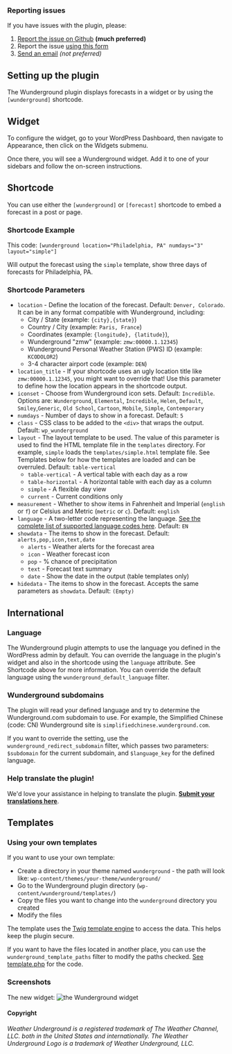 ### Reporting issues ###

If you have issues with the plugin, please:

1. [Report the issue on Github](https://github.com/katzwebservices/Wunderground/issues/new) __(much preferred)__
2. Report the issue [using this form](https://widget.uservoice.com/omnibox/Csq4WQZTBPGtRqSZXIsNA?mode=contact&locale=en&forum_id=254985&contact_us=true&accent_color=007DBF&embed_type=popover&trigger_method=custom_trigger&menu=true&screenshot_enabled=false&contact_enabled=true&feedback_enabled=false&smartvote=false)
3. [Send an email](zack+wunderground@katz.co) *(not preferred)*

## Setting up the plugin

The Wunderground plugin displays forecasts in a widget or by using the `[wunderground]` shortcode.

## Widget
To configure the widget, go to your WordPress Dashboard, then navigate to Appearance, then click on the Widgets submenu.

Once there, you will see a Wunderground widget. Add it to one of your sidebars and follow the on-screen instructions.

## Shortcode

You can use either the `[wunderground]` or `[forecast]` shortcode to embed a forecast in a post or page.

### Shortcode Example

This code:
`[wunderground location="Philadelphia, PA" numdays="3" layout="simple"]`

Will output the forecast using the `simple` template, show three days of forecasts for Philadelphia, PA.

### Shortcode Parameters

* `location` - Define the location of the forecast. Default: `Denver, Colorado`. It can be in any format compatible with Wunderground, including:
	*  City / State (example: `{city},{state}`)
	*  Country / City (example: `Paris, France`)
	*  Coordinates (example: `{longitude}, {latitude}`),
	*  Wunderground "zmw" (example: `zmw:00000.1.12345`)
	*  Wunderground Personal Weather Station (PWS) ID (example: `KCODOLOR2`)
	*  3-4 character airport code (example: `DEN`)
* `location_title` - If your shortcode uses an ugly location title like `zmw:00000.1.12345`, you might want to override that! Use this parameter to define how the location appears in the shortcode output.
* `iconset` - Choose from Wunderground icon sets. Default: `Incredible`. Options are: `Wunderground`, `Elemental`, `Incredible`, `Helen`, `Default`, `Smiley`,`Generic`, `Old School`, `Cartoon`, `Mobile`, `Simple`, `Contemporary`
* `numdays` - Number of days to show in a forecast. Default: `5`
* `class` - CSS class to be added to the `<div>` that wraps the output. Default: `wp_wunderground`
* `layout` - The layout template to be used. The value of this parameter is used to find the HTML template file in the `templates` directory. For example, `simple` loads the `templates/simple.html` template file. See Templates below for how the templates are loaded and can be overruled. Default: `table-vertical`
	- `table-vertical` - A vertical table with each day as a row
	- `table-horizontal` - A horizontal table with each day as a column
	- `simple` - A flexible day view
	- `current` - Current conditions only
* `measurement` - Whether to show items in Fahrenheit and Imperial (`english` or `f`) or Celsius and Metric (`metric` or `c`). Default: `english`
* `language` - A two-letter code representing the language. [See the complete list of supported language codes here](http://www.wunderground.com/weather/api/d/docs?d=language-support&MR=1). Default: `EN`
* `showdata` - The items to show in the forecast. Default: `alerts,pop,icon,text,date`
	- `alerts` - Weather alerts for the forecast area
	- `icon` - Weather forecast icon
	- `pop` - % chance of precipitation
	- `text` - Forecast text summary
	- `date` - Show the date in the output (table templates only)
* `hidedata` - The items to show in the forecast. Accepts the same parameters as `showdata`. Default: `(Empty)`

## International

### Language
The Wunderground plugin attempts to use the language you defined in the WordPress admin by default. You can override the language in the plugin's widget and also in the shortcode using the `language` attribute. See Shortcode above for more information. You can override the default language using the `wunderground_default_language` filter.

### Wunderground subdomains
The plugin will read your defined language and try to determine the Wunderground.com subdomain to use. For example, the Simplified Chinese (code: CN) Wunderground site is `simplifiedchinese.wunderground.com`.

If you want to override the setting, use the `wunderground_redirect_subdomain` filter, which passes two parameters:  `$subdomain` for the current subdomain, and `$language_key` for the defined language.

### Help translate the plugin!

We'd love your assistance in helping to translate the plugin. __[Submit your translations here](https://www.transifex.com/projects/p/wunderground/)__.

## Templates

### Using your own templates
If you want to use your own template:

* Create a directory in your theme named `wunderground` - the path will look like: `wp-content/themes/your-theme/wunderground/`
* Go to the Wunderground plugin directory (`wp-content/wunderground/templates/`)
* Copy the files you want to change into the `wunderground` directory you created
* Modify the files

The template uses the [Twig template engine](http://twig.sensiolabs.org) to access the data. This helps keep the plugin secure.

If you want to have the files located in another place, you can use the `wunderground_template_paths` filter to modify the paths checked. [See template.php](https://github.com/katzwebservices/Wunderground/blob/master/template.php#L30) for the code.

### Screenshots

The new widget:
![the Wunderground widget](https://raw.githubusercontent.com/katzwebservices/Wunderground/master/screenshot-1.jpg)

#### Copyright

*Weather Underground is a registered trademark of The Weather Channel, LLC. both in the United States and internationally. The Weather Underground Logo is a trademark of Weather Underground, LLC.*
